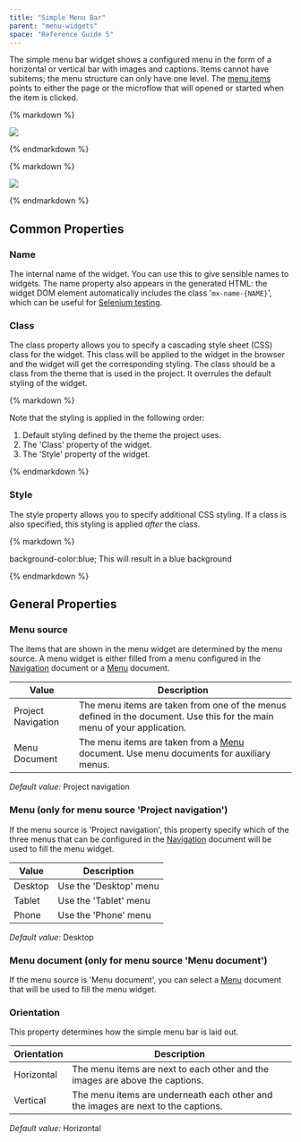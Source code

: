 ```yaml
---
title: "Simple Menu Bar"
parent: "menu-widgets"
space: "Reference Guide 5"
---
```



The simple menu bar widget shows a configured menu in the form of a horizontal or vertical bar with images and captions. Items cannot have subitems; the menu structure can only have one level. The [menu items](menu-item) points to either the page or the microflow that will opened or started when the item is clicked.

<div class="alert alert-info">{% markdown %}

![](attachments/4522345/4751419.png)

{% endmarkdown %}</div><div class="alert alert-info">{% markdown %}

![](attachments/4522345/4751392.png)

{% endmarkdown %}</div>

## Common Properties

### Name

The internal name of the widget. You can use this to give sensible names to widgets. The name property also appears in the generated HTML: the widget DOM element automatically includes the class '`mx-name-{NAME}`', which can be useful for [Selenium testing](/howto50/selenium-support).

### Class

The class property allows you to specify a cascading style sheet (CSS) class for the widget. This class will be applied to the widget in the browser and the widget will get the corresponding styling. The class should be a class from the theme that is used in the project. It overrules the default styling of the widget.

<div class="alert alert-warning">{% markdown %}

Note that the styling is applied in the following order:

1.  Default styling defined by the theme the project uses.
2.  The 'Class' property of the widget.
3.  The 'Style' property of the widget.

{% endmarkdown %}</div>

### Style

The style property allows you to specify additional CSS styling. If a class is also specified, this styling is applied _after_ the class.

<div class="alert alert-info">{% markdown %}

background-color:blue;
This will result in a blue background

{% endmarkdown %}</div>

## General Properties

### Menu source

The items that are shown in the menu widget are determined by the menu source. A menu widget is either filled from a menu configured in the [Navigation](navigation) document or a [Menu](menu) document.

Value              | Description
------------------ | -------
Project Navigation | The menu items are taken from one of the menus defined in the <Navigation> document. Use this for the main menu of your application.
Menu Document      | The menu items are taken from a [Menu](menu) document. Use menu documents for auxiliary menus.


_Default value:_ Project navigation

### Menu (only for menu source 'Project navigation')

If the menu source is 'Project navigation', this property specify which of the three menus that can be configured in the [Navigation](navigation) document will be used to fill the menu widget.

Value   | Description
------- | ----------------------
Desktop | Use the 'Desktop' menu
Tablet  | Use the 'Tablet' menu
Phone   | Use the 'Phone' menu


_Default value:_ Desktop

### Menu document (only for menu source 'Menu document')

If the menu source is 'Menu document', you can select a [Menu](menu) document that will be used to fill the menu widget.

### Orientation

This property determines how the simple menu bar is laid out.

Orientation | Description
----------- | ---------------------------------------------------------------------------------
Horizontal  | The menu items are next to each other and the images are above the captions.
Vertical    | The menu items are underneath each other and the images are next to the captions.


_Default value:_ Horizontal
